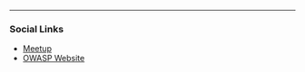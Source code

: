 <!--### Chapter Information
The OWASP Bilaspur Chapter is dedicated to spreading awareness and knowledge about application security, open-source security tools, and community-driven learning.  
We organize meetups, hands-on workshops, and knowledge-sharing sessions to help students, developers, and professionals learn about secure coding, vulnerabilities, and the latest trends in cybersecurity.-->

---

### Social Links
* [Meetup](https://www.meetup.com/owasp-bilaspur-chapter/)
* [OWASP Website](https://owasp.org/)


